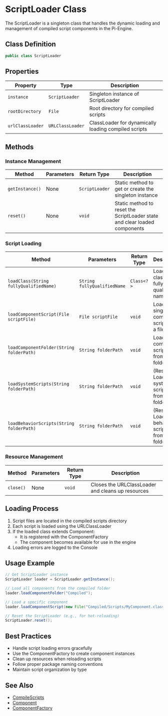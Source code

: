 # ScriptLoader Class

The ScriptLoader is a singleton class that handles the dynamic loading and management of compiled script components in the Pi-Engine.

## Class Definition

```java
public class ScriptLoader
```

## Properties

| Property | Type | Description |
|----------|------|-------------|
| `instance` | `ScriptLoader` | Singleton instance of ScriptLoader |
| `rootDirectory` | `File` | Root directory for compiled scripts |
| `urlClassLoader` | `URLClassLoader` | ClassLoader for dynamically loading compiled scripts |

## Methods

### Instance Management

| Method | Parameters | Return Type | Description |
|--------|------------|-------------|-------------|
| `getInstance()` | None | `ScriptLoader` | Static method to get or create the singleton instance |
| `reset()` | None | `void` | Static method to reset the ScriptLoader state and clear loaded components |

### Script Loading

| Method | Parameters | Return Type | Description |
|--------|------------|-------------|-------------|
| `loadClass(String fullyQualifiedName)` | `String fullyQualifiedName` | `Class<?>` | Loads a class by its fully qualified name |
| `loadComponentScript(File scriptFile)` | `File scriptFile` | `void` | Loads a single component script from a file |
| `loadComponentFolder(String folderPath)` | `String folderPath` | `void` | Loads all component scripts from a folder |
| `loadSystemScripts(String folderPath)` | `String folderPath` | `void` | (Reserved) Loads system scripts from a folder |
| `loadBehaviorScripts(String folderPath)` | `String folderPath` | `void` | (Reserved) Loads behavior scripts from a folder |

### Resource Management

| Method | Parameters | Return Type | Description |
|--------|------------|-------------|-------------|
| `close()` | None | `void` | Closes the URLClassLoader and cleans up resources |

## Loading Process

1. Script files are located in the compiled scripts directory
2. Each script is loaded using the URLClassLoader
3. If the loaded class extends Component:
   - It is registered with the ComponentFactory
   - The component becomes available for use in the engine
4. Loading errors are logged to the Console

## Usage Example

```java
// Get ScriptLoader instance
ScriptLoader loader = ScriptLoader.getInstance();

// Load all components from the compiled folder
loader.loadComponentFolder("Compiled");

// Load a specific component
loader.loadComponentScript(new File("Compiled/Scripts/MyComponent.class"));

// Reset the ScriptLoader (e.g., for hot-reloading)
ScriptLoader.reset();
```

## Best Practices

- Handle script loading errors gracefully
- Use the ComponentFactory to create component instances
- Clean up resources when reloading scripts
- Follow proper package naming conventions
- Maintain script organization by type

## See Also

- [CompileScripts](CompileScripts.md)
- [Component](../Components/Component.md)
- [ComponentFactory](../Utils/ComponentFactory.md)

